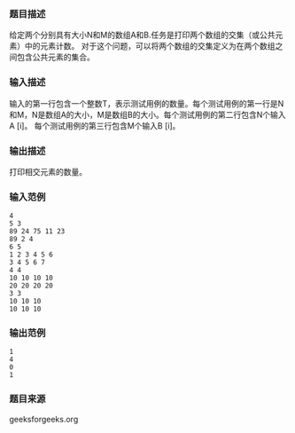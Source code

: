 ### 题目描述
给定两个分别具有大小N和M的数组A和B.任务是打印两个数组的交集（或公共元素）中的元素计数。 对于这个问题，可以将两个数组的交集定义为在两个数组之间包含公共元素的集合。
### 输入描述
输入的第一行包含一个整数T，表示测试用例的数量。每个测试用例的第一行是N和M，N是数组A的大小，M是数组B的大小。每个测试用例的第二行包含N个输入A [i]。 每个测试用例的第三行包含M个输入B [i]。
### 输出描述
打印相交元素的数量。
### 输入范例
```
4
5 3
89 24 75 11 23
89 2 4
6 5
1 2 3 4 5 6
3 4 5 6 7
4 4
10 10 10 10
20 20 20 20
3 3
10 10 10
10 10 10
```
### 输出范例
```
1
4
0
1
```
### 题目来源
geeksforgeeks.org

